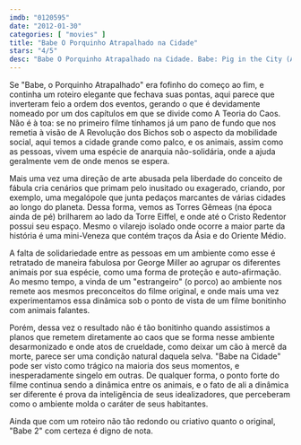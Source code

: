 ```yaml
---
imdb: "0120595"
date: "2012-01-30"
categories: [ "movies" ]
title: "Babe O Porquinho Atrapalhado na Cidade"
stars: "4/5"
desc: "Babe O Porquinho Atrapalhado na Cidade. Babe: Pig in the City (Australia, 1998). Dirigido por George Miller. Escrito por George Miller, Judy Morris, Mark Lamprell, Dick King-Smith. Com Magda Szubanski, James Cromwell, Mary Stein, Mickey Rooney, Elizabeth Daily, Danny Mann, Glenne Headly, Steven Wright, James Cosmo."
---
```

Se "Babe, o Porquinho Atrapalhado" era fofinho do começo ao fim, e continha um roteiro elegante que fechava suas pontas, aqui parece que inverteram feio a ordem dos eventos, gerando o que é devidamente nomeado por um dos capítulos em que se divide como A Teoria do Caos. Não é à toa: se no primeiro filme tínhamos já um pano de fundo que nos remetia à visão de A Revolução dos Bichos sob o aspecto da mobilidade social, aqui temos a cidade grande como palco, e os animais, assim como as pessoas, vivem uma espécie de anarquia não-solidária, onde a ajuda geralmente vem de onde menos se espera.

Mais uma vez uma direção de arte abusada pela liberdade do conceito de fábula cria cenários que primam pelo inusitado ou exagerado, criando, por exemplo, uma megalópole que junta pedaços marcantes de várias cidades ao longo do planeta. Dessa forma, vemos as Torres Gêmeas (na época ainda de pé) brilharem ao lado da Torre Eiffel, e onde até o Cristo Redentor possui seu espaço. Mesmo o vilarejo isolado onde ocorre a maior parte da história é uma mini-Veneza que contém traços da Ásia e do Oriente Médio.

A falta de solidariedade entre as pessoas em um ambiente como esse é retratado de maneira fabulosa por George Miller ao agrupar os diferentes animais por sua espécie, como uma forma de proteção e auto-afirmação. Ao mesmo tempo, a vinda de um "estrangeiro" (o porco) ao ambiente nos remete aos mesmos preconceitos do filme original, e onde mais uma vez experimentamos essa dinâmica sob o ponto de vista de um filme bonitinho com animais falantes.

Porém, dessa vez o resultado não é tão bonitinho quando assistimos a planos que remetem diretamente ao caos que se forma nesse ambiente desarmonizado e onde atos de crueldade, como deixar um cão à mercê da morte, parece ser uma condição natural daquela selva. "Babe na Cidade" pode ser visto como trágico na maioria dos seus momentos, e inesperadamente singelo em outras. De qualquer forma, o ponto forte do filme continua sendo a dinâmica entre os animais, e o fato de ali a dinâmica ser diferente é prova da inteligência de seus idealizadores, que perceberam como o ambiente molda o caráter de seus habitantes.

Ainda que com um roteiro não tão redondo ou criativo quanto o original, "Babe 2" com certeza é digno de nota.

